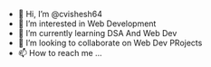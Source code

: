 - 👋 Hi, I’m @cvishesh64
- 👀 I’m interested in Web Development
- 🌱 I’m currently learning  DSA And Web Dev
- 💞️ I’m looking to collaborate on  Web Dev PRojects
- 📫 How to reach me ...

<!---
cvishesh64/cvishesh64 is a ✨ special ✨ repository because its `README.md` (this file) appears on your GitHub profile.
You can click the Preview link to take a look at your changes.
--->
